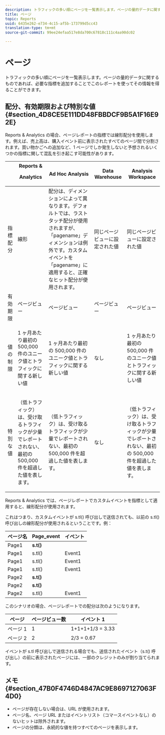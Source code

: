 ```yaml
---
description: トラフィックの多い順にページを一覧表示します。ページの量的データに関するものであれば、必要な指標を追加することでこのレポートを使ってその情報を得ることができます。
title: ページ
topic: Reports
uuid: 6435e262-e734-4c15-af5b-173799d5cc43
translation-type: tm+mt
source-git-commit: 99ee24efaa517e8da700c67818c111c4aa90dc02

---
```



# ページ

トラフィックの多い順にページを一覧表示します。ページの量的データに関するものであれば、必要な指標を追加することでこのレポートを使ってその情報を得ることができます。

## 配分、有効期限および特別な値 {#section_4D8CE5E111DD48FBBDCF9B5A1F16E92E}

Reports &amp; Analytics の場合、ページレポートの指標では線形配分を使用します。例えば、売上高は、購入イベント前に表示されたすべてのページ間で分割されます。買い物かごへの追加など、1 ページでしか発生しないと予想されるいくつかの指標に関して混乱を引き起こす可能性があります。

<table id="table_EC7423532C7E44DE97B7FC0321585A2B"> 
 <thead> 
  <tr> 
   <th colname="col1" class="entry"> </th> 
   <th colname="col2" class="entry">Reports &amp; <p>Analytics </p> </th> 
   <th colname="col3" class="entry"> Ad Hoc Analysis </th> 
   <th colname="col4" class="entry"> Data Warehouse </th> 
   <th colname="col5" class="entry"> Analysis Workspace </th> 
  </tr>
 </thead>
 <tbody> 
  <tr> 
   <td colname="col1"> 指標配分 </td> 
   <td colname="col2"> 線形 </td> 
   <td colname="col3"> 配分は、ディメンションによって異なります。デフォルトでは、ラストタッチ配分が使用されますが、「pagename」ディメンションは例外です。カスタムイベントを「pagename」に適用すると、正確なヒット配分が使用されます。 </td> 
   <td colname="col4"> <p>同じページビューに設定された値 </p> </td> 
   <td colname="col5"> <p>同じページビューに設定された値 </p> </td> 
  </tr> 
  <tr> 
   <td colname="col1"> 有効期限 </td> 
   <td colname="col2"> ページビュー </td> 
   <td colname="col3"> ページビュー </td> 
   <td colname="col4"> ページビュー </td> 
   <td colname="col5"> ページビュー </td> 
  </tr> 
  <tr> 
   <td colname="col1"> 値の制限 </td> 
   <td colname="col2"> <p>1 ヶ月あたり最初の 500,000 件のユニーク値とトラフィックに関する新しい値 </p> </td> 
   <td colname="col3"> <p>1 ヶ月あたり最初の 500,000 件のユニーク値とトラフィックに関する新しい値 </p> </td> 
   <td colname="col4"> なし </td> 
   <td colname="col5"> <p>1 ヶ月あたり最初の 500,000 件のユニーク値とトラフィックに関する新しい値 </p> </td> 
  </tr> 
  <tr> 
   <td colname="col1"> 特別な値 </td> 
   <td colname="col2"> <p>（低トラフィック）は、受け取るトラフィックが少量でレポートされない、最初の 500,000 件を超過した値を表します。 </p> </td> 
   <td colname="col3"> <p>（低トラフィック）は、受け取るトラフィックが少量でレポートされない、最初の 500,000 件を超過した値を表します。 </p> </td> 
   <td colname="col4"> なし </td> 
   <td colname="col5"> <p>（低トラフィック）は、受け取るトラフィックが少量でレポートされない、最初の 500,000 件を超過した値を表します。 </p> </td> 
  </tr> 
 </tbody> 
</table>

Reports &amp; Analytics では、ページレポートでカスタムイベントを指標として適用すると、線形配分が使用されます。

これはつまり、カスタムイベントが s.tl() 呼び出しで送信されても、以前の s.tl() 呼び出しの線形配分が使用されるということです。例：

| ページ名 | Page_event | イベント |
|---|---|---|
| Page1 | **s.t()** |  |
| Page1 | s.tl() | Event1 |
| Page1 | s.tl() | Event1 |
| Page1 | s.tl() | Event1 |
| Page2 | **s.t()** |  |
| Page2 | **s.t()** |  |
| Page2 | s.tl() | Event1 |

このシナリオの場合、ページレポートでの配分は次のようになります。

| ページ | ページビュー数 | イベント 1 |
|---|---|---|
| ページ 1 | 1 | 1+1+1+1/3 = 3.33 |
| ページ 2 | 2 | 2/3 = 0.67 |

イベントが s.tl 呼び出しで送信される場合でも、送信されたイベント（s.t() 呼び出し）の前に表示されたページには、一部のクレジットのみが割り当てられます。

## メモ {#section_47B0F4746D4847AC9E8697127063F4D0}

* ページが存在しない場合は、URL が使用されます。
* ページ名、ページ URL またはイベントリスト（コマースイベントなし）のないヒットは除外されます。
* ページの分類は、永続的な値を持つすべてのページを表示します。

